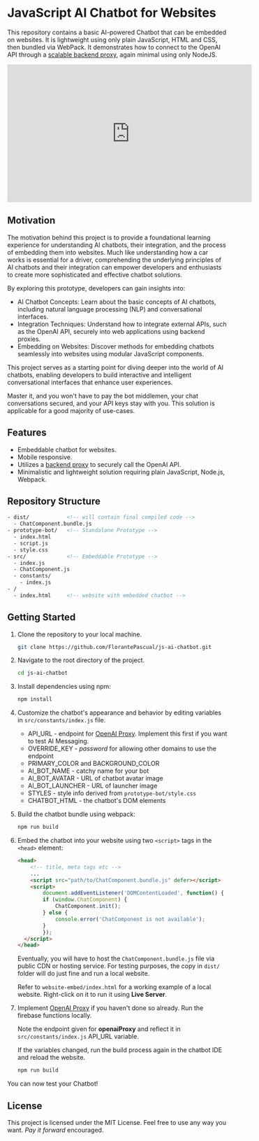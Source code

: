 # JavaScript AI Chatbot for Websites
This repository contains a basic AI-powered Chatbot that can be embedded on websites. It is lightweight using only plain JavaScript, HTML and CSS, then bundled via WebPack. It demonstrates how to connect to the OpenAI API through a [scalable backend proxy](https://github.com/FlorantePascual/node-email-sms-plus), again minimal using only NodeJS.

<iframe width="560" height="315" src="https://www.youtube.com/embed/videoseries?si=Gwc-51nihA1p0Fns&amp;list=PLDqYEEcESYgxyphKmtXOa2nUc2KIP3pRa" title="YouTube video player" frameborder="0" allow="accelerometer; autoplay; clipboard-write; encrypted-media; gyroscope; picture-in-picture; web-share" referrerpolicy="strict-origin-when-cross-origin" allowfullscreen></iframe>

## Motivation
The motivation behind this project is to provide a foundational learning experience for understanding AI chatbots, their integration, and the process of embedding them into websites. Much like understanding how a car works is essential for a driver, comprehending the underlying principles of AI chatbots and their integration can empower developers and enthusiasts to create more sophisticated and effective chatbot solutions.

By exploring this prototype, developers can gain insights into:

- AI Chatbot Concepts: Learn about the basic concepts of AI chatbots, including natural language processing (NLP) and conversational interfaces.
- Integration Techniques: Understand how to integrate external APIs, such as the OpenAI API, securely into web applications using backend proxies.
- Embedding on Websites: Discover methods for embedding chatbots seamlessly into websites using modular JavaScript components.

This project serves as a starting point for diving deeper into the world of AI chatbots, enabling developers to build interactive and intelligent conversational interfaces that enhance user experiences.

Master it, and you won't have to pay the bot middlemen, your chat conversations secured, and your API keys stay with you. This solution is applicable for a good majority of use-cases.

## Features
- Embeddable chatbot for websites.
- Mobile responsive.
- Utilizes a [backend proxy](https://github.com/FlorantePascual/node-email-sms-plus) to securely call the OpenAI API.
- Minimalistic and lightweight solution requiring plain JavaScript, Node.js, Webpack.

## Repository Structure
```html
- dist/            <!-- will contain final compiled code -->
  - ChatComponent.bundle.js
- prototype-bot/   <!-- Standalone Prototype -->
  - index.html
  - script.js
  - style.css
- src/             <!-- Embeddable Prototype -->
  - index.js
  - ChatComponent.js
  - constants/
    - index.js
- /
  - index.html     <!-- website with embedded chatbot -->
```

## Getting Started
1. Clone the repository to your local machine.
    ```bash
    git clone https://github.com/FlorantePascual/js-ai-chatbot.git
    ```
2. Navigate to the root directory of the project.
    ```bash
    cd js-ai-chatbot
    ```
3. Install dependencies using npm:
    ```bash
    npm install
    ```
4. Customize the chatbot's appearance and behavior by editing variables in `src/constants/index.js` file.
    - API_URL - endpoint for [OpenAI Proxy](https://github.com/FlorantePascual/node-email-sms-plus). Implement this first if you want to test AI Messaging.
    - OVERRIDE_KEY - *password* for allowing other domains to use the endpoint
    - PRIMARY_COLOR and BACKGROUND_COLOR
    - AI_BOT_NAME - catchy name for your bot
    - AI_BOT_AVATAR - URL of chatbot avatar image
    - AI_BOT_LAUNCHER - URL of launcher image
    - STYLES - style info derived from `prototype-bot/style.css`
    - CHATBOT_HTML - the chatbot's DOM elements
5. Build the chatbot bundle using webpack:
    ```bash
    npm run build
    ```
6. Embed the chatbot into your website using two `<script>` tags in the `<head>` element:
    ```html
    <head>
        <!-- title, meta tags etc -->
        ...
        <script src="path/to/ChatComponent.bundle.js" defer></script>
        <script>
            document.addEventListener('DOMContentLoaded', function() {
            if (window.ChatComponent) {
                ChatComponent.init();
            } else {
                console.error('ChatComponent is not available');
            }
            });
      </script>
    </head>
    ```
    Eventually, you will have to host the `ChatComponent.bundle.js` file via public CDN or hosting service. For testing purposes, the copy in `dist/` folder will do just fine and run a local website.

    Refer to `website-embed/index.html` for a working example of a local website. Right-click on it to run it using **Live Server**.

7. Implement [OpenAI Proxy](https://github.com/FlorantePascual/node-email-sms-plus) if you haven't done so already. Run the firebase functions locally.
    
    Note the endpoint given for **openaiProxy** and reflect it in `src/constants/index.js` API_URL variable. 
    
    If the variables changed, run the build process again in the chatbot IDE and reload the website.
    ```bash
    npm run build
    ```

You can now test your Chatbot!

## License
This project is licensed under the MIT License. Feel free to use any way you want. *Pay it forward* encouraged.
